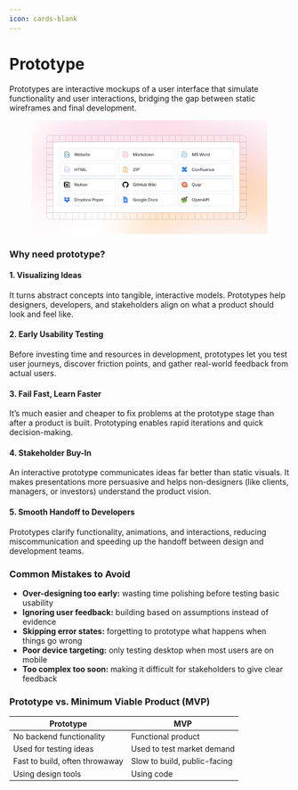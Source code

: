 ```yaml
---
icon: cards-blank
---
```


# Prototype

Prototypes are interactive mockups of a user interface that simulate functionality and user interactions, bridging the gap between static wireframes and final development.

<figure><img src="../.gitbook/assets/quickstart-import.png" alt=""><figcaption></figcaption></figure>

### Why need prototype?

#### **1. Visualizing Ideas**

It turns abstract concepts into tangible, interactive models. Prototypes help designers, developers, and stakeholders align on what a product should look and feel like.

#### **2. Early Usability Testing**

Before investing time and resources in development, prototypes let you test user journeys, discover friction points, and gather real-world feedback from actual users.

#### **3. Fail Fast, Learn Faster**

It’s much easier and cheaper to fix problems at the prototype stage than after a product is built. Prototyping enables rapid iterations and quick decision-making.

#### **4. Stakeholder Buy-In**

An interactive prototype communicates ideas far better than static visuals. It makes presentations more persuasive and helps non-designers (like clients, managers, or investors) understand the product vision.

#### **5. Smooth Handoff to Developers**

Prototypes clarify functionality, animations, and interactions, reducing miscommunication and speeding up the handoff between design and development teams.

### Common Mistakes to Avoid

* **Over-designing too early:** wasting time polishing before testing basic usability
* **Ignoring user feedback:** building based on assumptions instead of evidence
* **Skipping error states:** forgetting to prototype what happens when things go wrong
* **Poor device targeting:** only testing desktop when most users are on mobile
* **Too complex too soon:** making it difficult for stakeholders to give clear feedback

### Prototype vs. Minimum Viable Product (MVP)

| Prototype                      | MVP                          |
| ------------------------------ | ---------------------------- |
| No backend functionality       | Functional product           |
| Used for testing ideas         | Used to test market demand   |
| Fast to build, often throwaway | Slow to build, public-facing |
| Using design tools             | Using code                   |
